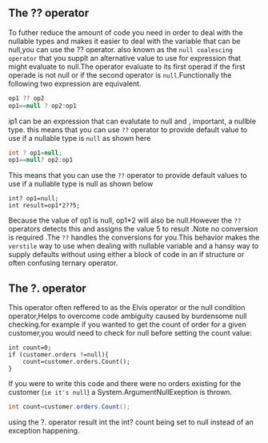## The ?? operator
To futher reduce the amount of code you need in order to deal with the nullable types and makes it easier to deal with the variable that can be null,you can use the ?? operator. also known as the `null coalescing operator` that you supplt an alternative value to use for expression that might evaluate to null.The operator evaluate to its first operad if the first operade is not null or if the second operator is  `null`.Functionally the following two expression are equivalent.

```csharp
op1 ?? op2
op1==null ? op2:op1
```
ip1 can be an expression that can evalutate to null and , important, a nullble type.  this means that you can use `??` operator to provide default value to use if a nullable type is `null` as shown here

```csharp
int ? op1=null;
op1==null? op2:op1
```
This means that you can use the `??` operator to provide default values to use if a nullable type is null as shown below
```Csharp
int? op1=null;
int result=op1*2??5;
```
Because the value of op1 is null, op1*2 will also be null.However the `??` operators detects this and assigns the value 5 to result .Note no conversion is required .The `??` handles the conversions for you.This behavior makes the `verstile` way to use when dealing with nullable variable and a hansy way to supply defaults without using either a block of code in an if structure or often confusing ternary operator.

The ?. operator
----------------
This operator often reffered to as the Elvis operator or the null condition operator,Helps to overcome code ambiguity caused by burdensome null checking.for example if you wanted to get the count of order for a given customer,you would need to check for null before setting the count value:

```Csharp
int count=0;
if (customer.orders !=null){
    count=customer.orders.Count();
}

```
If you were to write this code and there were no orders existing for the customer (`ie it's null`) a System.ArgumentNullExeption is thrown.

```csharp
int count=customer.orders.Count();
```
using the ?. operator result int the int? count being set to null instead of an exception happening.

